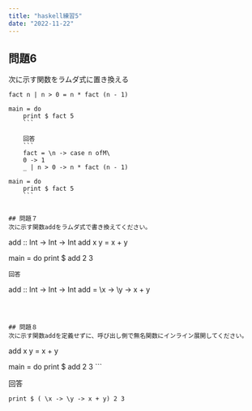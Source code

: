 ```yaml
---
title: "haskell練習5"
date: "2022-11-22"
---
```

## 問題6
次に示す関数をラムダ式に置き換える
```fact 0         = 1
fact n | n > 0 = n * fact (n - 1)

main = do
    print $ fact 5
	```
	
	回答
	```
	fact = \n -> case n ofM\
	0 -> 1
	_ | n > 0 -> n * fact (n - 1)

main = do
    print $ fact 5
	```


## 問題７
次に示す関数addをラムダ式で書き換えてください。

```
add :: Int -> Int -> Int
add x y = x + y

main = do
    print $ add 2 3
```
回答
```
add :: Int -> Int -> Int
add = \x -> \y -> x + y
```



## 問題８
次に示す関数addを定義せずに、呼び出し側で無名関数にインライン展開してください。
```

add x y = x + y

main = do
    print $ add 2 3
	```
	
回答	
```
print $ ( \x -> \y -> x + y) 2 3
```

